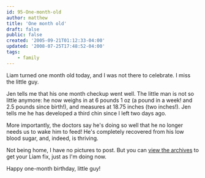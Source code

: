 ```yaml
---
id: 95-One-month-old
author: matthew
title: 'One month old'
draft: false
public: false
created: '2005-09-21T01:12:33-04:00'
updated: '2008-07-25T17:48:52-04:00'
tags:
    - family
---
```

Liam turned one month old today, and I was not there to celebrate. I miss the
little guy.

Jen tells me that his one month checkup went well. The little man is not so
little anymore: he now weighs in at 6 pounds 1 oz (a pound in a week! and 2.5
pounds since birth!), and measures at 18.75 inches (two inches!). Jen tells me
he has developed a third chin since I left two days ago.

More importantly, the doctors say he's doing so well that he no longer needs us
to wake him to feed! He's completely recovered from his low blood sugar, and,
indeed, is thriving.

Not being home, I have no pictures to post. But you can [view the archives](/gallery/album/Main/Liam)
to get your Liam fix, just as I'm doing now.

Happy one-month birthday, little guy!
